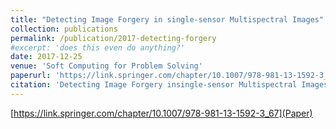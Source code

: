 ```yaml
---
title: "Detecting Image Forgery in single-sensor Multispectral Images"
collection: publications
permalink: /publication/2017-detecting-forgery
#excerpt: 'does this even do anything?'
date: 2017-12-25
venue: 'Soft Computing for Problem Solving'
paperurl: 'https://link.springer.com/chapter/10.1007/978-981-13-1592-3_67'
citation: 'Detecting Image Forgery insingle-sensor Multispectral Images, Mridul Gupta, Puneet Goyal, Soft Computing for Problem Solving, 2017 211-221'
---
```


[https://link.springer.com/chapter/10.1007/978-981-13-1592-3_67](Paper)


